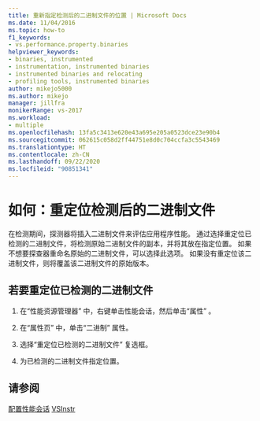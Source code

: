 ```yaml
---
title: 重新指定检测后的二进制文件的位置 | Microsoft Docs
ms.date: 11/04/2016
ms.topic: how-to
f1_keywords:
- vs.performance.property.binaries
helpviewer_keywords:
- binaries, instrumented
- instrumentation, instrumented binaries
- instrumented binaries and relocating
- profiling tools, instrumented binaries
author: mikejo5000
ms.author: mikejo
manager: jillfra
monikerRange: vs-2017
ms.workload:
- multiple
ms.openlocfilehash: 13fa5c3413e620e43a695e205a0523dce23e90b4
ms.sourcegitcommit: 062615c058d2ff44751e8d0c704ccfa3c5543469
ms.translationtype: HT
ms.contentlocale: zh-CN
ms.lasthandoff: 09/22/2020
ms.locfileid: "90851341"
---
```

# <a name="how-to-relocate-instrumented-binaries"></a>如何：重定位检测后的二进制文件

在检测期间，探测器将插入二进制文件来评估应用程序性能。 通过选择重定位已检测的二进制文件，将检测原始二进制文件的副本，并将其放在指定位置。 如果不想要探查器重命名原始的二进制文件，可以选择此选项。 如果没有重定位该二进制文件，则将覆盖该二进制文件的原始版本。

## <a name="to-relocate-instrumented-binary"></a>若要重定位已检测的二进制文件

1. 在“性能资源管理器” 中，右键单击性能会话，然后单击“属性” 。

2. 在“属性页” 中，单击“二进制”  属性。

3. 选择“重定位已检测的二进制文件”  复选框。

4. 为已检测的二进制文件指定位置。

## <a name="see-also"></a>请参阅

[配置性能会话](../profiling/configuring-performance-sessions.md)
[VSInstr](../profiling/vsinstr.md)
